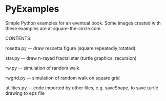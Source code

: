 PyExamples
==========

Simple Python examples for an eventual book. Some images created with these examples are at square-the-circle.com.

CONTENTS:

rosetta.py       -- draw resoetta figure (square repeatedly rotated)

star.py         -- draw n-rayed fractal star (turtle graphics, recursion)

rw.py            -- simulation of random walk

rwgrid.py        -- simulation of random walk on square grid

utilities.py     -- code imported by other files, e.g. saveShape, to save turtle drawing to eps file
